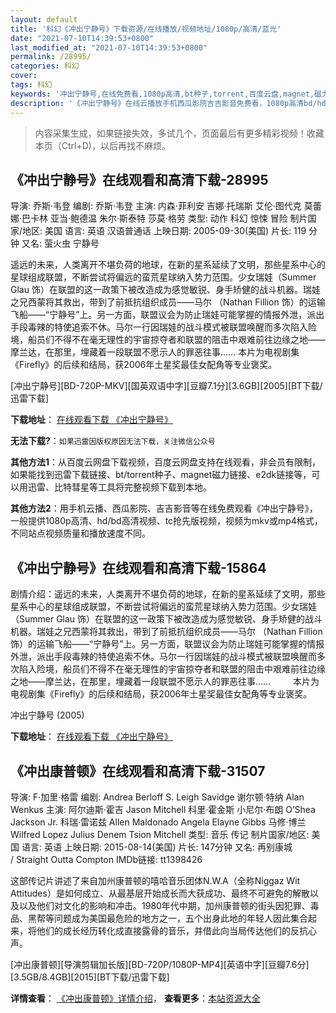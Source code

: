 ```yaml
---
layout: default
title: '科幻《冲出宁静号》下载资源/在线播放/视频地址/1080p/高清/蓝光'
date: "2021-07-10T14:39:53+0800"
last_modified_at: "2021-07-10T14:39:53+0800"
permalink: /28995/
categories: 科幻
cover:
tags: 科幻
keywords: '冲出宁静号,在线免费看,1080p高清,bt种子,torrent,百度云盘,magnet,磁力链,迅雷下载资源'
description: '《冲出宁静号》在线云播放手机西瓜影院吉吉影音免费看，1080p高清bd/hd未删减完整版和tc抢先枪版，mkv/mp4格式，附带bt/torrent种子、magnet/磁力链、百度云盘、网盘资源迅雷下载链接'
---
```


>内容采集生成，如果链接失效，多试几个，页面最后有更多精彩视频！收藏本页（Ctrl+D)，以后再找不麻烦。


## 《冲出宁静号》在线观看和高清下载-28995

导演: 乔斯·韦登 编剧: 乔斯·韦登 主演: 内森·菲利安 吉娜·托瑞斯 艾伦·图代克 莫蕾娜·巴卡林 亚当·鲍德温 朱尔·斯泰特 莎莫·格劳 类型: 动作 科幻 惊悚 冒险 制片国家/地区: 美国 语言: 英语 汉语普通话 上映日期: 2005-09-30(美国) 片长: 119 分钟 又名: 萤火虫 宁静号

遥远的未来，人类离开不堪负荷的地球，在新的星系延续了文明，那些星系中心的星球组成联盟，不断尝试将偏远的蛮荒星球纳入势力范围。少女瑞娃（Summer Glau 饰）在联盟的这一政策下被改造成为感觉敏锐、身手矫健的战斗机器。瑞娃之兄西蒙将其救出，带到了前抵抗组织成员——马尔 （Nathan Fillion 饰）的运输飞船——“宁静号”上。另一方面，联盟议会为防止瑞娃可能掌握的情报外泄，派出手段毒辣的特使追索不休。马尔一行因瑞娃的战斗模式被联盟唤醒而多次陷入险境，船员们不得不在毫无理性的宇宙掠夺者和联盟的阻击中艰难前往边缘之地——摩兰达，在那里，埋藏着一段联盟不愿示人的罪恶往事…… 本片为电视剧集《Firefly》的后续和结局，获2006年土星奖最佳女配角等专业褒奖。


[冲出宁静号][BD-720P-MKV][国英双语中字][豆瓣7.1分][3.6GB][2005][BT下载/迅雷下载]

**下载地址**： [在线观看下载 《冲出宁静号》](https://www.btdx8.com/torrent/serenity_2005.html) 


**无法下载?**：`如果迅雷因版权原因无法下载，关注微信公众号 `

**其他方法1**：从百度云网盘下载视频，百度云网盘支持在线观看，非会员有限制，如果能找到迅雷下载链接、bt/torrent种子、magnet磁力链接、e2dk链接等，可以用迅雷、比特彗星等工具将完整视频下载到本地。

**其他方法2**：用手机云播、西瓜影院、吉吉影音等在线免费观看《冲出宁静号》，一般提供1080p高清、hd/bd高清视频、tc抢先版视频，视频为mkv或mp4格式，不同站点视频质量和播放速度不同。


## 《冲出宁静号》在线观看和高清下载-15864

剧情介绍：遥远的未来，人类离开不堪负荷的地球，在新的星系延续了文明，那些星系中心的星球组成联盟，不断尝试将偏远的蛮荒星球纳入势力范围。少女瑞娃（Summer Glau 饰）在联盟的这一政策下被改造成为感觉敏锐、身手矫健的战斗机器。瑞娃之兄西蒙将其救出，带到了前抵抗组织成员——马尔 （Nathan Fillion 饰）的运输飞船——“宁静号”上。另一方面，联盟议会为防止瑞娃可能掌握的情报外泄，派出手段毒辣的特使追索不休。马尔一行因瑞娃的战斗模式被联盟唤醒而多次陷入险境，船员们不得不在毫无理性的宇宙掠夺者和联盟的阻击中艰难前往边缘之地——摩兰达，在那里，埋藏着一段联盟不愿示人的罪恶往事……  　　本片为电视剧集《Firefly》的后续和结局，获2006年土星奖最佳女配角等专业褒奖。


冲出宁静号 (2005)

**下载地址**： [在线观看下载 《冲出宁静号》](https://www.btbtdy.me/btdy/dy4373.html) 


## 《冲出康普顿》在线观看和高清下载-31507

导演: F·加里·格雷 编剧: Andrea Berloff S. Leigh Savidge 谢尔顿·特纳 Alan Wenkus 主演: 阿尔迪斯·霍吉 Jason Mitchell 科里·霍金斯 小尼尔·布朗 O’Shea Jackson Jr. 科瑞·雷诺兹 Allen Maldonado Angela Elayne Gibbs 马修·博兰 Wilfred Lopez Julius Denem Tsion Mitchell 类型: 音乐 传记 制片国家/地区: 美国 语言: 英语 上映日期: 2015-08-14(美国) 片长: 147分钟 又名: 再别康城 / Straight Outta Compton IMDb链接: tt1398426

这部传记片讲述了来自加州康普顿的嘻哈音乐团体N.W.A（全称Niggaz Wit Attitudes）是如何成立、从最基层开始成长而大获成功、最终不可避免的解散以及以及他们对文化的影响和冲击。1980年代中期，加州康普顿的街头因犯罪、毒品、黑帮等问题成为美国最危险的地方之一，五个出身此地的年轻人因此集合起来，将他们的成长经历转化成直接露骨的音乐，并借此向当局传达他们的反抗心声。


[冲出康普顿][导演剪辑加长版][BD-720P/1080P-MP4][英语中字][豆瓣7.6分][3.5GB/8.4GB][2015][BT下载/迅雷下载]

**详情查看**： [《冲出康普顿》详情介绍](/movie/31507/)， **查看更多**：[本站资源大全](/movie/t/all/)


